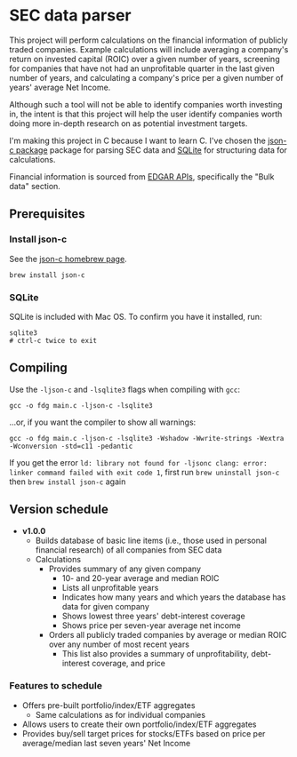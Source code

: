 # SEC data parser

This project will perform calculations on the financial information of publicly traded companies. Example calculations will include averaging a company's return on invested capital (ROIC) over a given number of years, screening for companies that have not had an unprofitable quarter in the last given number of years, and calculating a company's price per a given number of years' average Net Income.

Although such a tool will not be able to identify companies worth investing in, the intent is that this project will help the user identify companies worth doing more in-depth research on as potential investment targets.

I'm making this project in C because I want to learn C. I've chosen the [json-c package][json-c] package for parsing SEC data and [SQLite][sqlite] for structuring data for calculations.

Financial information is sourced from [EDGAR APIs][EDGAR_APIs], specifically the "Bulk data" section.


## Prerequisites
### Install json-c
See the [json-c homebrew page][json-c_homebrew].

```shell
brew install json-c
```

### SQLite

SQLite is included with Mac OS. To confirm you have it installed, run:
```shell
sqlite3
# ctrl-c twice to exit
```

## Compiling
Use the `-ljson-c` and `-lsqlite3` flags when compiling with `gcc`:
```shell
gcc -o fdg main.c -ljson-c -lsqlite3
```

...or, if you want the compiler to show all warnings:
```shell
gcc -o fdg main.c -ljson-c -lsqlite3 -Wshadow -Wwrite-strings -Wextra -Wconversion -std=c11 -pedantic
```
If you get the error `ld: library not found for -ljsonc
clang: error: linker command failed with exit code 1`, first run `brew uninstall json-c` then `brew install json-c` again

## Version schedule
+ **v1.0.0**
   + Builds database of basic line items (i.e., those used in personal financial research) of all companies from SEC data
   + Calculations
      + Provides summary of any given company
         + 10- and 20-year average and median ROIC
         + Lists all unprofitable years
         + Indicates how many years and which years the database has data for given company
         + Shows lowest three years' debt-interest coverage
         + Shows price per seven-year average net income
      + Orders all publicly traded companies by average or median ROIC over any number of most recent years
         + This list also provides a summary of unprofitability, debt-interest coverage, and price

### Features to schedule
+ Offers pre-built portfolio/index/ETF aggregates
   + Same calculations as for individual companies
+ Allows users to create their own portfolio/index/ETF aggregates
+ Provides buy/sell target prices for stocks/ETFs based on price per average/median last seven years' Net Income


[json-c]: https://github.com/json-c/json-c
[json-c_homebrew]: https://formulae.brew.sh/formula/json-c
[sqlite]: https://www.sqlite.org/index.html
[EDGAR_APIs]: https://www.sec.gov/edgar/sec-api-documentation
